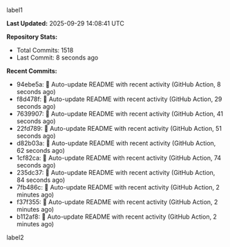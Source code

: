 
label1 
<!-- ACTIVITY_START -->
**Last Updated:** 2025-09-29 14:08:41 UTC

**Repository Stats:**
- Total Commits: 1518
- Last Commit: 8 seconds ago

**Recent Commits:**
- 94ebe5a: 🤖 Auto-update README with recent activity (GitHub Action, 8 seconds ago)
- f8d478f: 🤖 Auto-update README with recent activity (GitHub Action, 29 seconds ago)
- 7639907: 🤖 Auto-update README with recent activity (GitHub Action, 41 seconds ago)
- 22fd789: 🤖 Auto-update README with recent activity (GitHub Action, 51 seconds ago)
- d82b03a: 🤖 Auto-update README with recent activity (GitHub Action, 62 seconds ago)
- 1cf82ca: 🤖 Auto-update README with recent activity (GitHub Action, 74 seconds ago)
- 235dc37: 🤖 Auto-update README with recent activity (GitHub Action, 84 seconds ago)
- 7fb486c: 🤖 Auto-update README with recent activity (GitHub Action, 2 minutes ago)
- f37f355: 🤖 Auto-update README with recent activity (GitHub Action, 2 minutes ago)
- b112af8: 🤖 Auto-update README with recent activity (GitHub Action, 2 minutes ago)
<!-- ACTIVITY_END -->

label2
